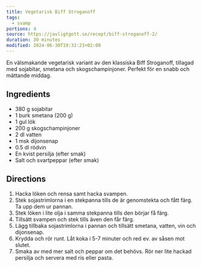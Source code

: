 ```yaml
---
title: Vegetarisk Biff Stroganoff
tags:
  - svamp
portions: 4
source: https://javligtgott.se/recept/biff-stroganoff-2/
duration: 30 minutes
modified: 2024-06-30T19:32:23+02:00
---
```

En välsmakande vegetarisk variant av den klassiska Biff Stroganoff, tillagad med sojabitar, smetana och skogschampinjoner. Perfekt för en snabb och mättande middag.

## Ingredients
- 380 g sojabitar
- 1 burk smetana (200 g)
- 1 gul lök
- 200 g skogschampinjoner
- 2 dl vatten
- 1 msk dijonsenap
- 0.5 dl rödvin
- En kvist persilja (efter smak)
- Salt och svartpeppar (efter smak)

## Directions
1. Hacka löken och rensa samt hacka svampen.
2. Stek sojastrimlorna i en stekpanna tills de är genomstekta och fått färg. Ta upp dem ur pannan.
3. Stek löken i lite olja i samma stekpanna tills den börjar få färg.
4. Tillsätt svampen och stek tills även den får färg.
5. Lägg tillbaka sojastrimlorna i pannan och tillsätt smetana, vatten, vin och dijonsenap.
6. Krydda och rör runt. Låt koka i 5-7 minuter och red ev. av såsen mot slutet.
7. Smaka av med mer salt och peppar om det behövs. Rör ner lite hackad persilja och servera med ris eller pasta.
